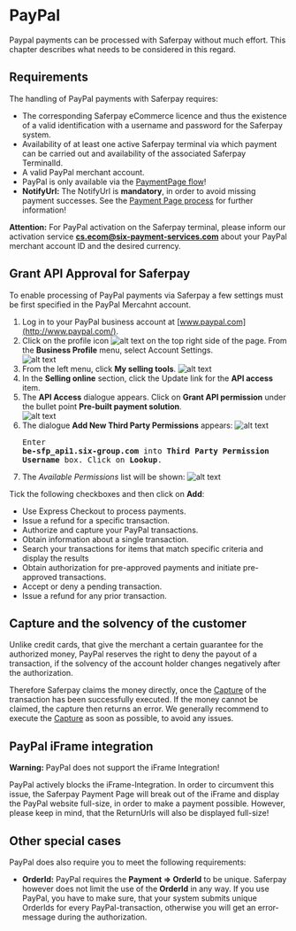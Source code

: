 # PayPal

Paypal payments can be processed with Saferpay without much effort. This chapter describes what needs to be considered in this regard.

## <a name="ppal-requirement"></a> Requirements

The handling of PayPal payments with Saferpay requires:

* The corresponding Saferpay eCommerce licence and thus the existence of a valid identification with a username and password for the Saferpay system.
* Availability of at least one active Saferpay terminal via which payment can be carried out and availability of the associated Saferpay TerminalId.
* A valid PayPal merchant account.
* PayPal is only available via the [PaymentPage flow](Integration_PP.html)!
* **NotifyUrl:** The NotifyUrl is **mandatory**, in order to avoid missing payment successes. See the <a href="Integration_PP.html">Payment Page process</a> for further information!

<div class="warning">
  <p><strong>Attention:</strong> For PayPal activation on the Saferpay terminal, please inform our activation service <a href="mailto:cs.ecom@six-payment-services.com"><strong>cs.ecom@six-payment-services.com</strong></a> about your PayPal merchant account ID and the desired currency.</p>
</div>

## <a name="ppal-api-access"></a> Grant API Approval for Saferpay

To enable processing of PayPal payments via Saferpay a few settings must be first specified in the PayPal Mercahnt account.

1. Log in to your PayPal business account at [www.paypal.com](http://www.paypal.com/).
1. Click on the profile icon ![alt text](https://raw.githubusercontent.com/saferpay/sndbx/master/images/paypal_icon.png "Profile") on the top right side of the page. From the **Business Profile** menu, select Account Settings.  
![alt text](https://raw.githubusercontent.com/saferpay/sndbx/master/images/paypal_business_profile.png "Select Account settings")
1. From the left menu, click **My selling tools**.
![alt text](https://raw.githubusercontent.com/saferpay/sndbx/master/images/paypal_my_selling_tools.png "My selling tools")
1. In the **Selling online** section, click the Update link for the **API access** item.
1. The **API Access** dialogue appears. Click on **Grant API permission** under the bullet point **Pre-built payment solution**.  
![alt text](https://raw.githubusercontent.com/saferpay/sndbx/master/images/paypal_grant_api_permission.png "API Access")
1. The dialogue **Add New Third Party Permissions** appears:
![alt text](https://raw.githubusercontent.com/saferpay/sndbx/master/images/paypal_add_3rd_party_permission.png "3rd Party permission")<br /><pre>Enter <b>be-sfp_api1.six-group.com</b> into <b>Third Party Permission Username</b> box. Click on <b>Lookup</b>.</pre>
1. The *Available Permissions* list will be shown:
![alt text](https://raw.githubusercontent.com/saferpay/sndbx/master/images/paypal_available_permission.png "Available permissions")

<i class="glyphicon glyphicon-hand-right"></i> Tick the following checkboxes and then click on **Add**:
* Use Express Checkout to process payments.
* Issue a refund for a specific transaction.
* Authorize and capture your PayPal transactions.
* Obtain information about a single transaction.
* Search your transactions for items that match specific criteria and display the results
* Obtain authorization for pre-approved payments and initiate pre-approved transactions.
* Accept or deny a pending transaction.
* Issue a refund for any prior transaction.

<div style="display: none;">
## <a name="ppal-merchant-protection"></a> Seller Protection

PayPal Seller Protection protects you against payment default when your customer pays for your goods or services with PayPal. Occasionally, an expected payment does not arrive because the customer has insufficient account funds or there is a delivery fault. Your buyer may revoke any payment – for example, when credit card fraud occurs.

Seller protection occurs in the following cases:
*	Your buyer revokes a debit or credit card payment
*	The buyer’s account has insufficient funds
*	Your buyer has complained unjustly and sought Buyer Protection
*	Credit Card Fraud

If a credit card payment or direct debit is revoked (chargeback), the sum will automatically be returned to the bank or to the customer’s card issuer. In these cases, PayPal will deduct the credited amount from your PayPal account. If Seller Protection then enters into force, PayPal will refund the amount to you after the case is closed.

To benefit from PayPal seller protection, the following conditions must be met:
*	The goods are sent insured and with a sales slip
*	The article is sent, where possible, within seven days
*	The goods will then be sent to the buyer address as appears in the transaction details and the PayPal account.

For PayPal Seller Protection to be valid when your customer uses PayPal to pay via Saferpay, it is imperative that the address details are forwarded to Saferpay.

The [Saferpay Payment Page](https://saferpay.github.io/jsonapi/#ChapterPaymentPage) can help in forwarding the address parameters in the **Payer** container with the delivery address, or you can use the Saferpay Payment Page’s own address form.

<div class="info">
  <p>Request with address forwarding:</p>
</div>

```json
{
  "RequestHeader": {
    "SpecVersion": "1.3", 
    "CustomerId": "123123", 
    "RequestId": "33e8af17-35c1-4165-a343-c1c86a320f3b", 
    "RetryIndicator": 0, 
    "ClientInfo": {
        "ShopInfo": "My Shop", 
        "ApplicationInfo": "ApplicationInfo", 
        "OsInfo": "Windows Server 2013"
    }
  }, 
  "TerminalId": "12345678", 
  "Payment": {
    "Amount": {
      "Value": "100", 
      "CurrencyCode": "EUR"
    }, 
    "OrderId": "OrderId", 
    "Description": "Description", 
    "PayerNote": "Payernote", 
  }, 
  "PaymentMethods": ["PAYPAL"], 
  "Payer": {
    "IpAddress": "111.111.111.111",
    "DeliveryAddress": {
      "FirstName": "Hans",
      "LastName": "Muster",
      "DateOfBirth": "1969-07-21",
      "Street": "Strasse 1",
      "Zip": "12345",
      "City": "Musterstadt",
      "CountryCode": "DE",
      "Phone": "+49 40 1234 5678",
      "Email": "Muster@muster.com",
      "Gender": "MALE",
    }
  }, 
  "ReturnUrls": {
    "Success": "https://merchanthost/success", 
    "Fail": "https://merchanthost/fail", 
    "Abort": "https://merchanthost/abort"
  }, 
  "Notification": {
    "MerchantEmail": "merchant@saferpay.com", 
    "NotifyUrl": "https://merchanthost/notify"
  }
}
```

<div class="info">
  <p> Request for the use of the form:</p>
</div>

```json
{
  "RequestHeader": {
    "SpecVersion": "1.3", 
    "CustomerId": "123123", 
    "RequestId": "33e8af17-35c1-4165-a343-c1c86a320f3b", 
    "RetryIndicator": 0, 
    "ClientInfo": {
      "ShopInfo": "My Shop", 
      "ApplicationInfo": "ApplicationInfo", 
      "OsInfo": "Windows Server 2013"
    }
  }, 
  "TerminalId": "12345678", 
  "Payment": {
    "Amount": {
      "Value": "100", 
      "CurrencyCode": "EUR"
    }, 
    "OrderId": "OrderId", 
    "Description": "Description", 
    "PayerNote": "Payernote", 
  }, 
  "PaymentMethods": ["PAYPAL"], 
  "Payer": {
    "IpAddress": "111.111.111.111"
  },
  "DeliveryAddressForm": {
    "Display": true,
    "MandatoryFields": ["CITY","COUNTRY","EMAIL","FIRSTNAME","LASTNAME","PHONE","SALUTATION","STATE","STREET","ZIP"],
  },
  "ReturnUrls": {
    "Success": "https://merchanthost/success", 
    "Fail": "https://merchanthost/fail", 
    "Abort": "https://merchanthost/abort"
  }, 
  "Notification": {
    "MerchantEmail": "merchant@saferpay.com", 
    "NotifyUrl": "https://merchanthost/notify"
  }
}
```

For Canada, USA and Mexico, specification of the province or the state with the parameter **CountrySubdivisionCode** is required. The abbreviation which must be forwarded corresponds to the two-digit code of the province or the federal state per ISO 3166-2.

As soon as these attributes have been forwarded, Seller Protection comes into effect. PayPal verifies the supplied address details with the data filed by the buyer and refuses payment if the registered address does not concur with the specified address.
</div>

## <a name="ppal-capture"></a> Capture and the solvency of the customer

Unlike credit cards, that give the merchant a certain guarantee for the authorized money, PayPal reserves the right to deny the payout of a transaction, if the solvency of the account holder changes negatively after the authorization.

Therefore Saferpay claims the money directly, once the [Capture](https://saferpay.github.io/jsonapi/#Payment_v1_Transaction_Capture) of the transaction has been successfully executed. If the money cannot be claimed, the capture then returns an error.
We generally recommend to execute the [Capture](https://saferpay.github.io/jsonapi/#Payment_v1_Transaction_Capture) as soon as possible, to avoid any issues.

## <a name="ppal-iframe"></a> PayPal iFrame integration

<div class="danger">
  <p><strong>Warning:</strong> PayPal does not support the iFrame Integration!</p>
</div>

PayPal actively blocks the iFrame-Integration.
In order to circumvent this issue, the Saferpay Payment Page will break out of the iFrame and display the PayPal website full-size, in order to make a payment possible.
However, please keep in mind, that the ReturnUrls will also be displayed full-size!

## <a name="ppal-special"></a> Other special cases

PayPal does also require you to meet the following requirements:

+ **OrderId:** PayPal requires the **Payment => OrderId** to be unique. Saferpay however does not limit the use of the **OrderId** in any way. If you use PayPal, you have to make sure, that your system submits unique OrderIds for every PayPal-transaction, otherwise you will get an error-message during the authorization.


